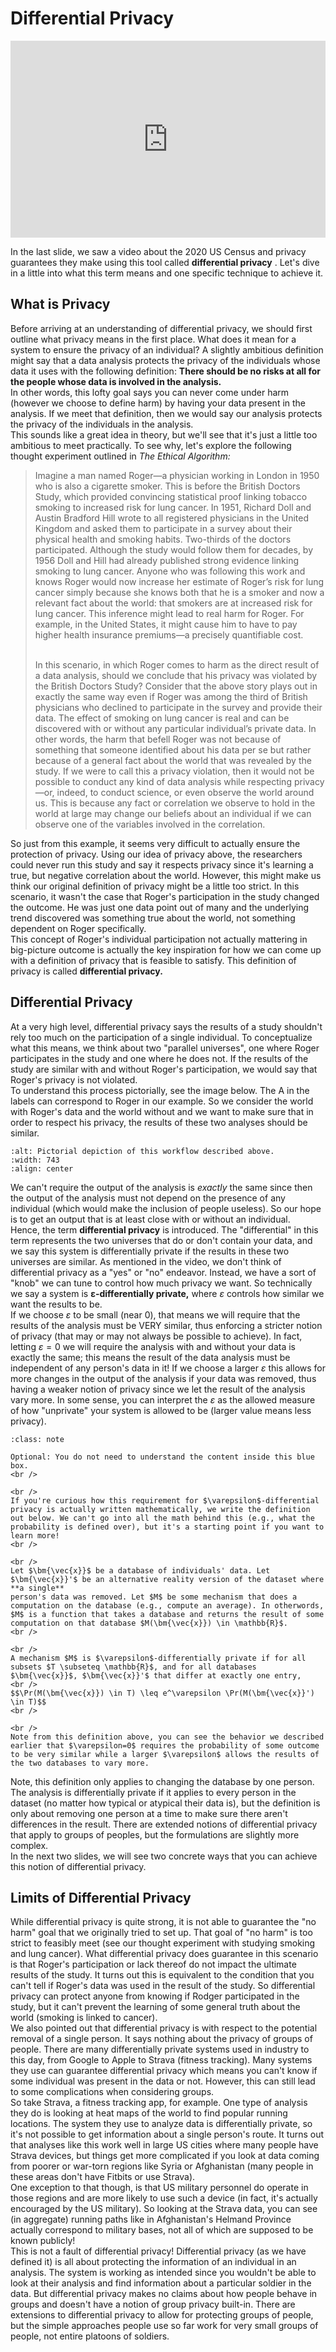 # Differential Privacy

<div style="position: relative; padding-bottom: 62.5%; height: 0;">
    <iframe src="https://www.loom.com/share/e3d9e4b466904c319bb0b0aea05eb821?sharedAppSource=personal_library" frameborder="0" webkitallowfullscreen mozallowfullscreen allowfullscreen style="position: absolute; top: 0; left: 0; width: 100%; height: 100%;"></iframe>
</div>

In the last slide, we saw a video about the 2020 US Census and privacy guarantees they make using this tool called **differential privacy** . Let's dive in a little into what this term means and one specific technique to achieve it.  
##  What is Privacy  

Before arriving at an understanding of differential privacy, we should first outline what privacy means in the first place. What does it mean for a system to ensure the privacy of an individual? A slightly ambitious definition might say that a data analysis protects the privacy of the individuals whose data it uses with the following definition: **There should be no risks at all for the people whose data is involved in the analysis.**   
In other words, this lofty goal says you can never come under harm (however we choose to define harm) by having your data present in the analysis. If we meet that definition, then we would say our analysis protects the privacy of the individuals in the analysis.  
This sounds like a great idea in theory, but we'll see that it's just a little too ambitious to meet practically. To see why, let's explore the following thought experiment outlined in *The Ethical Algorithm:*   
> Imagine a man named Roger—a physician working in London in 1950 who is also a cigarette smoker. This is before the British Doctors Study, which provided convincing statistical proof linking tobacco smoking to increased risk for lung cancer. In 1951, Richard Doll and Austin Bradford Hill wrote to all registered physicians in the United Kingdom and asked them to participate in a survey about their physical health and smoking habits. Two-thirds of the doctors participated. Although the study would follow them for decades, by 1956 Doll and Hill had already published strong evidence linking smoking to lung cancer. Anyone who was following this work and knows Roger would now increase her estimate of Roger’s risk for lung cancer simply because she knows both that he is a smoker and now a relevant fact about the world: that smokers are at increased risk for lung cancer. This inference might lead to real harm for Roger. For example, in the United States, it might cause him to have to pay higher health insurance premiums—a precisely quantifiable cost.
>  <br />
> 
>  <br />
> In this scenario, in which Roger comes to harm as the direct result of a data analysis, should we conclude that his privacy was violated by the British Doctors Study? Consider that the above story plays out in exactly the same way even if Roger was among the third of British physicians who declined to participate in the survey and provide their data. The effect of smoking on lung cancer is real and can be discovered with or without any particular individual’s private data. In other words, the harm that befell Roger was not because of something that someone identified about his data per se but rather because of a general fact about the world that was revealed by the study. If we were to call this a privacy violation, then it would not be possible to conduct any kind of data analysis while respecting privacy—or, indeed, to conduct science, or even observe the world around us. This is because any fact or correlation we observe to hold in the world at large may change our beliefs about an individual if we can observe one of the variables involved in the correlation.
So just from this example, it seems very difficult to actually ensure the protection of privacy. Using our idea of privacy above, the researchers could never run this study and say it respects privacy since it's learning a true, but negative correlation about the world. However, this might make us think our original definition of privacy might be a little too strict. In this scenario, it wasn't the case that Roger's participation in the study changed the outcome. He was just one data point out of many and the underlying trend discovered was something true about the world, not something dependent on Roger specifically.  
This concept of Roger's individual participation not actually mattering in big-picture outcome is actually the key inspiration for how we can come up with a definition of privacy that is feasible to satisfy. This definition of privacy is called **differential privacy.**   
##  Differential Privacy  

At a very high level, differential privacy says the results of a study shouldn't rely too much on the participation of a single individual. To conceptualize what this means, we think about two "parallel universes", one where Roger participates in the study and one where he does not. If the results of the study are similar with and without Roger's participation, we would say that Roger's privacy is not violated.  
To understand this process pictorially, see the image below. The A in the labels can correspond to Roger in our example. So we consider the world with Roger's data and the world without and we want to make sure that in order to respect his privacy, the results of these two analyses should be similar.  
```{image} https://static.us.edusercontent.com/files/I88p47k68eDWB4RqekqyEIY2
:alt: Pictorial depiction of this workflow described above.
:width: 743
:align: center
```

We can't require the output of the analysis is *exactly* the same since then the output of the analysis must not depend on the presence of any individual (which would make the inclusion of people useless). So our hope is to get an output that is at least close with or without an individual.  
Hence, the term **differential privacy** is introduced. The "differential" in this term represents the two universes that do or don't contain your data, and we say this system is differentially private if the results in these two universes are similar. As mentioned in the video, we don't think of differential privacy as a "yes" or "no" endeavor. Instead, we have a sort of "knob" we can tune to control how much privacy we want. So technically we say a system is **$\bm{\varepsilon}$-differentially private,** where $\varepsilon$ controls how similar we want the results to be.  
If we choose $\varepsilon$ to be small (near 0), that means we will require that the results of the analysis must be VERY similar, thus enforcing a stricter notion of privacy (that may or may not always be possible to achieve). In fact, letting $\varepsilon = 0$ we will require the analysis with and without your data is exactly the same; this means the result of the data analysis must be independent of any person's data in it! If we choose a larger $\varepsilon$ this allows for more changes in the output of the analysis if your data was removed, thus having a weaker notion of privacy since we let the result of the analysis vary more. In some sense, you can interpret the $\varepsilon$ as the allowed measure of how "unprivate" your system is allowed to be (larger value means less privacy).  

```{admonition} Note
:class: note

Optional: You do not need to understand the content inside this blue box.
<br />

<br />
If you're curious how this requirement for $\varepsilon$-differential privacy is actually written mathematically, we write the definition out below. We can't go into all the math behind this (e.g., what the probability is defined over), but it's a starting point if you want to learn more!
<br />

<br />
Let $\bm{\vec{x}}$ be a database of individuals' data. Let $\bm{\vec{x}}'$ be an alternative reality version of the dataset where
**a single**
person's data was removed. Let $M$ be some mechanism that does a computation on the database (e.g., compute an average). In otherwords, $M$ is a function that takes a database and returns the result of some computation on that database $M(\bm{\vec{x}}) \in \mathbb{R}$.
<br />

<br />
A mechanism $M$ is $\varepsilon$-differentially private if for all subsets $T \subseteq \mathbb{R}$, and for all databases $\bm{\vec{x}}$, $\bm{\vec{x}}'$ that differ at exactly one entry,
<br />
$$\Pr(M(\bm{\vec{x}}) \in T) \leq e^\varepsilon \Pr(M(\bm{\vec{x}}') \in T)$$
<br />

<br />
Note from this definition above, you can see the behavior we described earlier that $\varepsilon=0$ requires the probability of some outcome to be very similar while a larger $\varepsilon$ allows the results of the two databases to vary more.

```

Note, this definition only applies to changing the database by one person. The analysis is differentially private if it applies to every person in the dataset (no matter how typical or atypical their data is), but the definition is only about removing one person at a time to make sure there aren't differences in the result. There are extended notions of differential privacy that apply to groups of peoples, but the formulations are slightly more complex.  
In the next two slides, we will see two concrete ways that you can achieve this notion of differential privacy.  
##  Limits of Differential Privacy  

While differential privacy is quite strong, it is not able to guarantee the "no harm" goal that we originally tried to set up. That goal of "no harm" is too strict to feasibly meet (see our thought experiment with studying smoking and lung cancer). What differential privacy does guarantee in this scenario is that Roger's participation or lack thereof do not impact the ultimate results of the study. It turns out this is equivalent to the condition that you can't tell if Roger's data was used in the result of the study. So differential privacy can protect anyone from knowing if Rodger participated in the study, but it can't prevent the learning of some general truth about the world (smoking is linked to cancer).  
We also pointed out that differential privacy is with respect to the potential removal of a single person. It says nothing about the privacy of groups of people. There are many differentially private systems used in industry to this day, from Google to Apple to Strava (fitness tracking). Many systems they use can guarantee differential privacy which means you can't know if some individual was present in the data or not. However, this can still lead to some complications when considering groups.  
So take Strava, a fitness tracking app, for example. One type of analysis they do is looking at heat maps of the world to find popular running locations. The system they use to analyze data is differentially private, so it's not possible to get information about a single person's route. It turns out that analyses like this work well in large US cities where many people have Strava devices, but things get more complicated if you look at data coming from poorer or war-torn regions like Syria or Afghanistan (many people in these areas don't have Fitbits or use Strava).  
One exception to that though, is that US military personnel do operate in those regions and are more likely to use such a device (in fact, it's actually encouraged by the US military). So looking at the Strava data, you can see (in aggregate) running paths like in Afghanistan's Helmand Province actually correspond to military bases, not all of which are supposed to be known publicly!  
This is not a fault of differential privacy! Differential privacy (as we have defined it) is all about protecting the information of an individual in an analysis. The system is working as intended since you wouldn't be able to look at their analysis and find information about a particular soldier in the data. But differential privacy makes no claims about how people behave in groups and doesn't have a notion of group privacy built-in. There are extensions to differential privacy to allow for protecting groups of people, but the simple approaches people use so far work for very small groups of people, not entire platoons of soldiers.  
